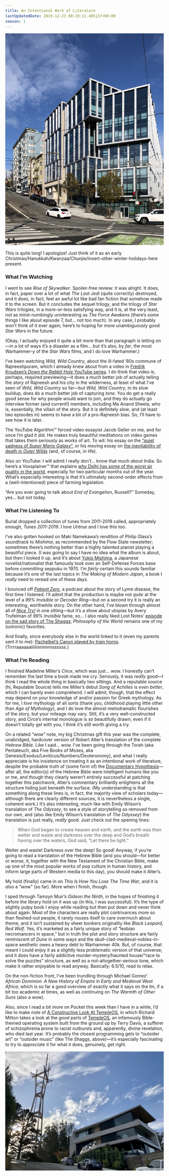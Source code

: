 ```yaml
---
title: An Intentional Work of Literature
lastUpdatedDate: 2019-12-23 08:29:11.405137+00:00
season: 1
---
```


![Apartments in Duboce](../../assets/newsletters/duboce_apartments.jpg)

This is quite long! I apologize! Just think of it as an early Christmas/Hanukkah/Kwanzaa/Chunjie/insert-other-winter-holidays-here present.

### What I’m Watching

I went to see *Rise of Skywalker*. Spoiler-free review: it was alright. It does, in fact, paper over a lot of what *The Last Jedi* (quite correctly) destroyed, and it does, in fact, feel an awful lot like bad fan fiction that somehow made it to the screen. But it concludes the sequel trilogy, and the trilogy of *Star Wars* trilogies, in a more-or-less satisfying way, and it is, at the very least, not as mind-numbingly uninteresting as *The Force Awakens* (there’s *some* things I like about episode 7, but… not too much). In any case, I probably won’t think of it ever again; here’s to hoping for more unambiguously good *Star Wars* in the future.

(Okay, I actually enjoyed it quite a bit more than that paragraph is letting on—in a lot of ways it’s a disaster as a film… but it’s also, by *far*, the most Warhammer-y of the *Star Wars* films, and I do love Warhammer.)

I’ve been watching *Wild, Wild Country*, about the ill-fated ‘80s commune of Rajneeshpuram, which I already knew about from a video in [Fredrik Knudsen’s *Down the Rabbit Hole* YouTube series](https://youtu.be/Gwx9nqknu-c). I do think that video is, perhaps, required previewing—it does a much better job of actually telling the *story* of Rajneesh and his city in the wilderness, at least of what I’ve seen of *Wild, Wild Country* so far—but *Wild, Wild Country*, in its slow buildup, does do a much better job of capturing *tone*. You do get a really good sense for why people would want to join, and they do actually go interview former (and current!) members, including Ma Anand Sheela, who is, essentially, the villain of the story. But it is definitely *slow*, and (at least two episodes in) seems to have a bit of a pro-Rajneesh bias. So, I’ll have to see how it is later.

The YouTube Algorithm™️ forced video essayist Jacob Geller on me, and for once I’m glad it did. He makes truly beautiful meditations on video games that takes them seriously as works of art. To wit: his essay on the [“quiet sadness of *Super Mario Galaxy*”](https://youtu.be/IZ1y75vxO0o), or his moving essay on [the inevitability of death in *Outer Wilds*](https://youtu.be/H-yTZFi-_eY) (and, of course, in life).

Also on YouTube: I will admit I really don’t… know that much about India. So here’s a Voxsplainer™️ that explains [why Delhi has some of the worst air quality in the world](https://youtu.be/bVzvZxW5n2Q), especially for two particular months out of the year. What’s especially interesting is that it’s ultimately second-order effects from a (well-intentioned) piece of farming legislation.

“Are you ever going to talk about *End of Evangelion*, Russell?” Someday, yes… but not today.

### What I’m Listening To

Burial dropped a collection of tunes from 2011-2019 called, appropriately enough, *Tunes 2011-2019*. I love *Untrue* and I love this too.

I’ve also gotten hooked on Maki Namekawa’s rendition of Philip Glass’s soundtrack to *Mishima*, as recommended by the Flow State newsletter; sometimes there’s nothing better than a highly talented pianist playing a beautiful piece. (I was going to say I have no idea what the album is about, but then I looked it up, and it’s about [Yukio Mishima](https://en.wikipedia.org/wiki/Yukio_Mishima), a Japanese novelist/nationalist that famously took over an Self-Defense Forces base before committing seppuku in 1970. I’m *fairly* certain this sounds familiar because it’s one of the last topics in *The Making of Modern Japan*, a book I *really* need to reread one of these days.

I bounced off [*Patient Zero*](https://www.patientzeropodcast.com), a podcast about the story of Lyme disease, the first time I listened. I’ll admit that the production is maybe not *quite* at the level of a *99% Invisible* or *Decoder Ring*—but on a second try it is really an interesting, worthwhile story. On the other hand, I’ve blown through almost all of [*Nice Try!*](https://www.curbed.com/2019/5/7/18514684/nice-try-podcast-utopian-avery-trufelman) in one sitting—but it’s a show about utopias by Avery Trufelman of *99% Invisible* fame, so… I also really liked Lost Notes’ [episode on the sad story of The Shaggs](https://www.kcrw.com/culture/shows/lost-notes/shaggs-own-thing-the-story-of-the-wiggin-sisters); *Philosophy of the World* remains one of my (unironic) favorites.

And finally, since everybody else in the world linked to it (even my parents sent it to me): [Pachelbel’s Canon played by train horns](https://youtu.be/cD3QlR98--A). (Trrrraaaaaaiiiiinnnnnnssssss.)

### What I’m Reading

I finished Madeline Miller’s *Circe*, which was just… wow. I honestly can’t remember the last time a book made me cry. Seriously, it was *really* good—I think I read the whole thing in basically two sittings. And a reputable source (hi, Reputable Source) tells me Miller’s debut *Song of Achilles* is *even better*, which I can barely even comprehend. I will admit, though, that the effect may depend on your knowledge of and/or passion for Greek mythology. As for me, I *love* mythology of all sorts (thank you, childhood playing little other than *Age of Mythology*), and I do love the almost-melodramatic flourishes of the story, but your mileage may vary. Still, it’s a very well-constructed story, and Circe’s internal monologue is so beautifully drawn; even if it doesn’t totally gel with you, I think it’s still worth giving a try.

On a related “wow” note, my big Christmas gift this year was the complete, unabridged, hardcover version of Robert Alter’s translation of the complete *Hebrew Bible*. Like I said… wow. I’ve been going through the Torah (aka Pentateuch, aka Five Books of Moses, aka Genesis/Exodus/Leviticus/Numbers/Deuteronomy), and what I really appreciate is his insistence on treating it as an intentional work of literature, despite the probable truth of (some form of) the [Documentary Hypothesis](https://en.wikipedia.org/wiki/Documentary_hypothesis)—after all, the editor(s) of the Hebrew Bible were intelligent humans like you or me, and though they clearly weren’t entirely successful at patching together this patchwork, Alter’s commentary brilliantly enlightens all the structure hiding just beneath the surface. (My understanding is that something along these lines is, in fact, the majority view of scholars today—although there are clearly different sources, it is nevertheless a single, coherent work.) It’s also interesting, much like with Emily Wilson’s translation of *The Odyssey*, to see a style of storytelling so removed from our own, and (also like Emily Wilson’s translation of *The Odyssey*) the translation is just really, *really* good. Just check out the opening lines:

> When God began to create heaven and earth, and the earth was then welter and waste and darkness over the deep and God’s breath having over the waters, God said, “Let there be light.”

Welter and waste! Darkness over the deep! So good! Anyway, if you’re going to read a translation of the Hebrew Bible (and you should—for better or worse, it, together with the New Testament of the Christian Bible, make up one of the most popular works of pop culture in human history, and inform large parts of Western media to this day), you should make it Alter’s.

My hold (finally) came in on *This Is How You Lose The Time War*, and it is *also* a “wow” (so far). More when I finish, though.

I sped through Tamsyn Muir’s *Gideon the Ninth*, in the hopes of finishing it before the library hold on it was up (in this, I was successful). It’s the type of slightly pulpy book I enjoy while reading but then put down and never think about again. Most of the characters are really plot contrivances more so than fleshed-out people, it rarely rouses itself to care overmuch about theme, and it isn’t sustained by sheer bonkers originality like *Black Leopard, Red Wolf*. Yes, it’s marketed as a fairly unique story of “lesbian necromancers in space,” but in truth the plot and story structure are fairly reminiscent of *Dune* in some ways and the skull-clad-medieval-nobles-in-space aesthetic owes a heavy debt to Warhammer 40k. But, of course, that meant I could enjoy it as a slightly less problematic version of that universe; and it does have a fairly addictive murder-mystery/haunted house/“race to solve the puzzles” structure, as well as a not-altogether-serious tone, which make it rather enjoyable to read anyway. Basically: 6.5/10, read to relax.

On the non-fiction front, I’ve been trundling through Michael Gomez’ *African Dominion: A New History of Empire in Early and Medieval West Africa*, which is so far a good overview of exactly what it says on the tin, if a bit too academic at times, as well as continuing on *The Warmth of Other Suns* (also a wow).

Also, since I read a bit more on Pocket this week than I have in a while, I’d like to make note of [A Constructive Look At TempleOS](http://www.codersnotes.com/notes/a-constructive-look-at-templeos/), in which Richard Mitton takes a look at the *good* parts of [TempleOS](https://en.wikipedia.org/wiki/TempleOS), an infamously Bible-themed operating system built from the ground up by Terry Davis, a sufferer of schizophrenia prone to racist outbursts and, apparently, divine revelation, who died last year. It’s probably the closest programming gets to “outsider art” or “outsider music” (like The Shaggs, above)—it’s especially fascinating to try to *appreciate* it for what it does, genuinely, get right.

![A mansion near Sutro Tower](../..//assets/newsletters/sutro_mansion.jpg)